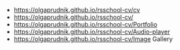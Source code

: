 - https://olgaprudnik.github.io/rsschool-cv/cv
- https://olgaprudnik.github.io/rsschool-cv/
- https://olgaprudnik.github.io/rsschool-cv/Portfolio
- https://olgaprudnik.github.io/rsschool-cv/Audio-player
- https://olgaprudnik.github.io/rsschool-cv/Image Gallery
